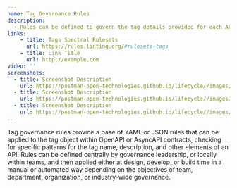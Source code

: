 ```yaml
---
name: Tag Governance Rules
description: 
  - Rules can be defined to govern the tag details provided for each API, leveraging the tag object for OpenAPI or AsyncAPI contracts, but then apply specific ruling looking for common patterns to be present like the tag name and description meeting specific guidelines regarding what is expected of a tag.
links:
    - title: Tags Spectral Rulesets
      url: https://rules.linting.org/#rulesets-tags  
    - title: Link Title
      url: http://example.com                   
video: ''
screenshots:
  - title: Screenshot Description
    url: https://postman-open-technologies.github.io/lifecycle//images/postman-screenshot.png          
  - title: Screenshot Description
    url: https://postman-open-technologies.github.io/lifecycle//images/postman-screenshot.png  
  - title: Screenshot Description
    url: https://postman-open-technologies.github.io/lifecycle//images/postman-screenshot.png    
...
```

Tag governance rules provide a base of YAML or JSON rules that can be applied to the tag object within OpenAPI or AsyncAPI contracts, checking for specific patterns for the tag name, description, and other elements of an API. Rules can be defined centrally by governance leadership, or locally within teams, and then applied either at design, develop, or build time in a manual or automated way depending on the objectives of team, department, organization, or industry-wide governance.
